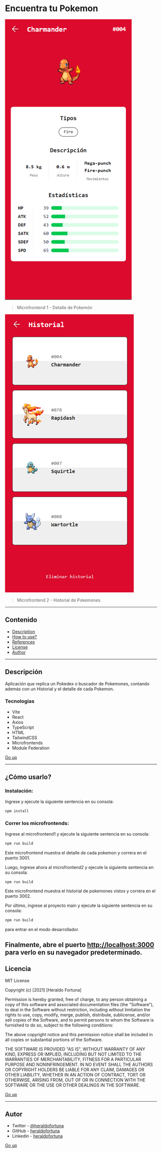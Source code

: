 # Encuentra tu Pokemon

![Detalle de Pokemon](./src/assets/screenshot1.png)

> Microfrontend 1 - Detalle de Pokemón

![Historial de Pokemones](./src/assets/screenshot2.png)

> Microfrontend 2 - Historial de Pokemones

---

## Contenido

-   [Description](#description)
-   [How to use?](#how-to-use)
-   [References](#references)
-   [License](#license)
-   [Author](#author)

---

## Descripción

Aplicación que replica un Pokedex o buscador de Pokemones, contando además con un Historial y el detalle de cada Pokemon.

### Tecnologías

-   Vite
-   React
-   Axios
-   TypeScript
-   HTML
-   TailwindCSS
-   Microfrontends
-   Module Federation

[Go up](#encuentra-tu-pokemon)

---

## ¿Cómo usarlo?

### Instalación:

Ingrese y ejecute la siguiente sentencia en su consola:

```html
npm install
```

### Correr los microfrontends:

Ingrese al microfrontend1 y ejecute la siguiente sentencia en su consola:

```html
npm run build
```

Este microfrontend muestra el detalle de cada pokemon y correra en el puerto 3001.

Luego, ingrese ahora al microfrontend2 y ejecute la siguiente sentencia en su consola:

```html
npm run build
```

Este microfrontend muestra el historial de pokemones vistos y correra en el puerto 3002.

Por último, ingrese al proyecto main y ejecute la siguiente sentencia en su consola:

```html
npm run build
```

para entrar en el modo desarrollador.

Finalmente, abre el puerto [http://localhost:3000](http://localhost:3000) para verlo en su navegador predeterminado.
---

## Licencia

MIT License

Copyright (c) [2021] [Heraldo Fortuna]

Permission is hereby granted, free of charge, to any person obtaining a copy
of this software and associated documentation files (the "Software"), to deal
in the Software without restriction, including without limitation the rights
to use, copy, modify, merge, publish, distribute, sublicense, and/or sell
copies of the Software, and to permit persons to whom the Software is
furnished to do so, subject to the following conditions:

The above copyright notice and this permission notice shall be included in all
copies or substantial portions of the Software.

THE SOFTWARE IS PROVIDED "AS IS", WITHOUT WARRANTY OF ANY KIND, EXPRESS OR
IMPLIED, INCLUDING BUT NOT LIMITED TO THE WARRANTIES OF MERCHANTABILITY,
FITNESS FOR A PARTICULAR PURPOSE AND NONINFRINGEMENT. IN NO EVENT SHALL THE
AUTHORS OR COPYRIGHT HOLDERS BE LIABLE FOR ANY CLAIM, DAMAGES OR OTHER
LIABILITY, WHETHER IN AN ACTION OF CONTRACT, TORT OR OTHERWISE, ARISING FROM,
OUT OF OR IN CONNECTION WITH THE SOFTWARE OR THE USE OR OTHER DEALINGS IN THE
SOFTWARE.

[Go up](#encuentra-tu-pokemon)

---

## Autor

-   Twitter - [@heraldofortuna](https://twitter.com/heraldofortuna)
-   GitHub - [heraldofortuna](https://github.com/heraldofortuna)
-   Linkedin - [heraldofortuna](https://www.linkedin.com/in/heraldo-fortuna/)

[Go up](#encuentra-tu-pokemon)
